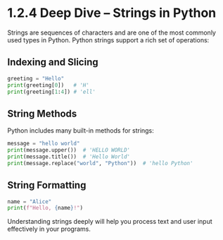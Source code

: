 # 1.2.4 Deep Dive – Strings in Python

Strings are sequences of characters and are one of the most commonly used types in Python. Python strings support a rich set of operations:

## Indexing and Slicing

```python
greeting = "Hello"
print(greeting[0])   # 'H'
print(greeting[1:4]) # 'ell'
```

## String Methods

Python includes many built-in methods for strings:

```python
message = "hello world"
print(message.upper())  # 'HELLO WORLD'
print(message.title())  # 'Hello World'
print(message.replace("world", "Python"))  # 'hello Python'
```

## String Formatting

```python
name = "Alice"
print(f"Hello, {name}!")
```

Understanding strings deeply will help you process text and user input effectively in your programs.
